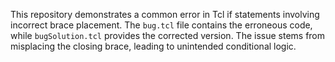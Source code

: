 This repository demonstrates a common error in Tcl if statements involving incorrect brace placement. The `bug.tcl` file contains the erroneous code, while `bugSolution.tcl` provides the corrected version.  The issue stems from misplacing the closing brace, leading to unintended conditional logic.
